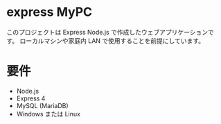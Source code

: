 # express MyPC
このプロジェクトは Express Node.js で作成したウェブアプリケーションです。
ローカルマシンや家庭内 LAN で使用することを前提にしています。

# 要件
- Node.js
- Express 4
- MySQL (MariaDB)
- Windows または Linux

